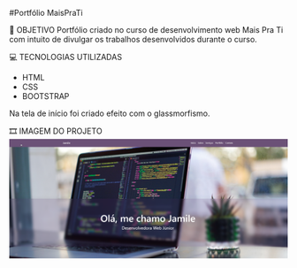#Portfólio MaisPraTi

🎯 OBJETIVO
Portfólio criado no curso de desenvolvimento web Mais Pra Ti com intuito de divulgar os trabalhos desenvolvidos durante o curso.

💻 TECNOLOGIAS UTILIZADAS

- HTML
- CSS
- BOOTSTRAP

Na tela de início foi criado efeito com o glassmorfismo.

🎞 IMAGEM DO PROJETO
<img src="Images/Readme/inicio.png">
